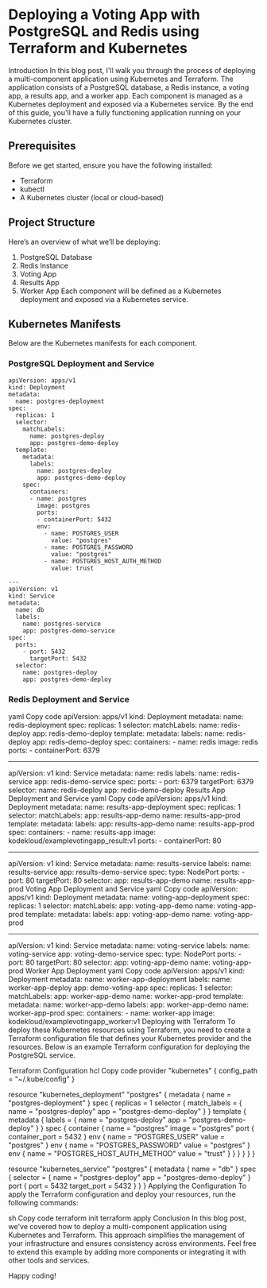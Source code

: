 # Deploying a Voting App with PostgreSQL and Redis using Terraform and Kubernetes
Introduction
In this blog post, I'll walk you through the process of deploying a multi-component application using Kubernetes and Terraform. The application consists of a PostgreSQL database, a Redis instance, a voting app, a results app, and a worker app. Each component is managed as a Kubernetes deployment and exposed via a Kubernetes service. By the end of this guide, you'll have a fully functioning application running on your Kubernetes cluster.

## Prerequisites
Before we get started, ensure you have the following installed:

* Terraform
* kubectl
* A Kubernetes cluster (local or cloud-based)
## Project Structure
Here’s an overview of what we’ll be deploying:

1. PostgreSQL Database
2. Redis Instance
3. Voting App
4. Results App
5. Worker App
Each component will be defined as a Kubernetes deployment and exposed via a Kubernetes service.

## Kubernetes Manifests
Below are the Kubernetes manifests for each component.

### PostgreSQL Deployment and Service

```
apiVersion: apps/v1
kind: Deployment
metadata:
  name: postgres-deployment
spec:
  replicas: 1
  selector:
    matchLabels:
      name: postgres-deploy
      app: postgres-demo-deploy
  template:
    metadata:
      labels:
        name: postgres-deploy
        app: postgres-demo-deploy
    spec:
      containers:
      - name: postgres
        image: postgres
        ports:
        - containerPort: 5432
        env:
          - name: POSTGRES_USER
            value: "postgres"
          - name: POSTGRES_PASSWORD
            value: "postgres"
          - name: POSTGRES_HOST_AUTH_METHOD
            value: trust

---
apiVersion: v1
kind: Service
metadata:
  name: db
  labels:
    name: postgres-service
    app: postgres-demo-service
spec:
  ports:
    - port: 5432
      targetPort: 5432
  selector:
    name: postgres-deploy
    app: postgres-demo-deploy
```

### Redis Deployment and Service
yaml
Copy code
apiVersion: apps/v1
kind: Deployment
metadata:
  name: redis-deployment
spec:
  replicas: 1
  selector:
    matchLabels:
      name: redis-deploy
      app: redis-demo-deploy
  template:
    metadata:
      labels:
        name: redis-deploy
        app: redis-demo-deploy
    spec:
      containers:
      - name: redis
        image: redis
        ports:
        - containerPort: 6379

---
apiVersion: v1
kind: Service
metadata:
  name: redis
  labels:
    name: redis-service
    app: redis-demo-service
spec:
  ports:
    - port: 6379
      targetPort: 6379
  selector:
    name: redis-deploy
    app: redis-demo-deploy
Results App Deployment and Service
yaml
Copy code
apiVersion: apps/v1
kind: Deployment
metadata:
  name: results-app-deployment
spec:
  replicas: 1
  selector:
    matchLabels:
      app: results-app-demo
      name: results-app-prod
  template:
    metadata:
      labels:
        app: results-app-demo
        name: results-app-prod
    spec:
      containers:
      - name: results-app
        image: kodekloud/examplevotingapp_result:v1
        ports:
        - containerPort: 80

---
apiVersion: v1
kind: Service
metadata:
  name: results-service
  labels:
    name: results-service
    app: results-demo-service
spec:
  type: NodePort
  ports:
    - port: 80
      targetPort: 80
  selector:
    app: results-app-demo
    name: results-app-prod
Voting App Deployment and Service
yaml
Copy code
apiVersion: apps/v1
kind: Deployment
metadata:
  name: voting-app-deployment
spec:
  replicas: 1
  selector:
    matchLabels:
      app: voting-app-demo
      name: voting-app-prod
  template:
    metadata:
      labels:
        app: voting-app-demo
        name: voting-app-prod

---
apiVersion: v1
kind: Service
metadata:
  name: voting-service
  labels:
    name: voting-service
    app: voting-demo-service
spec:
  type: NodePort
  ports:
    - port: 80
      targetPort: 80
  selector:
    app: voting-app-demo
    name: voting-app-prod
Worker App Deployment
yaml
Copy code
apiVersion: apps/v1
kind: Deployment
metadata:
  name: worker-app-deployment
  labels:
    name: worker-app-deploy
    app: demo-voting-app
spec:
  replicas: 1
  selector:
    matchLabels:
      app: worker-app-demo
      name: worker-app-prod
  template:
    metadata:
      name: worker-app-demo
      labels:
        app: worker-app-demo
        name: worker-app-prod
    spec:
      containers:
      - name: worker-app
        image: kodekloud/examplevotingapp_worker:v1
Deploying with Terraform
To deploy these Kubernetes resources using Terraform, you need to create a Terraform configuration file that defines your Kubernetes provider and the resources. Below is an example Terraform configuration for deploying the PostgreSQL service.

Terraform Configuration
hcl
Copy code
provider "kubernetes" {
  config_path = "~/.kube/config"
}

resource "kubernetes_deployment" "postgres" {
  metadata {
    name = "postgres-deployment"
  }
  spec {
    replicas = 1
    selector {
      match_labels = {
        name = "postgres-deploy"
        app  = "postgres-demo-deploy"
      }
    }
    template {
      metadata {
        labels = {
          name = "postgres-deploy"
          app  = "postgres-demo-deploy"
        }
      }
      spec {
        container {
          name  = "postgres"
          image = "postgres"
          port {
            container_port = 5432
          }
          env {
            name  = "POSTGRES_USER"
            value = "postgres"
          }
          env {
            name  = "POSTGRES_PASSWORD"
            value = "postgres"
          }
          env {
            name  = "POSTGRES_HOST_AUTH_METHOD"
            value = "trust"
          }
        }
      }
    }
  }
}

resource "kubernetes_service" "postgres" {
  metadata {
    name = "db"
  }
  spec {
    selector = {
      name = "postgres-deploy"
      app  = "postgres-demo-deploy"
    }
    port {
      port        = 5432
      target_port = 5432
    }
  }
}
Applying the Configuration
To apply the Terraform configuration and deploy your resources, run the following commands:

sh
Copy code
terraform init
terraform apply
Conclusion
In this blog post, we've covered how to deploy a multi-component application using Kubernetes and Terraform. This approach simplifies the management of your infrastructure and ensures consistency across environments. Feel free to extend this example by adding more components or integrating it with other tools and services.

Happy coding!
